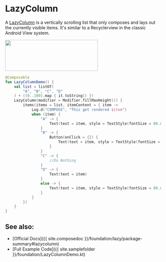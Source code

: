 <!---
This is the API of version 1.0.5
-->

# LazyColumn

A [LazyColumn](https://developer.android.com/reference/kotlin/androidx/compose/foundation/lazy/package-summary#lazycolumn) is a vertically scrolling list that only composes and lays out the currently visible items.
It's similar to a Recyclerview in the classic Android View system.

<p align="left">
  <img src ="{{ site.images }}/foundation/lazycolumnitems.png" height=100 width=300 />
</p>

```kotlin
@Composable
fun LazyColumnDemo() {
    val list = listOf(
        "A", "B", "C", "D"
    ) + ((0..100).map { it.toString() })
    LazyColumn(modifier = Modifier.fillMaxHeight()) {
        items(items = list, itemContent = { item ->
            Log.d("COMPOSE", "This get rendered $item")
            when (item) {
                "A" -> {
                    Text(text = item, style = TextStyle(fontSize = 80.sp))
                }
                "B" -> {
                    Button(onClick = {}) {
                        Text(text = item, style = TextStyle(fontSize = 80.sp))
                    }
                }
                "C" -> {
                    //Do Nothing
                }
                "D" -> {
                    Text(text = item)
                }
                else -> {
                    Text(text = item, style = TextStyle(fontSize = 80.sp))
                }
            }
        })
    }
}
```

## See also:
* [Official Docs]({{ site.composedoc }}/foundation/lazy/package-summary#lazycolumn)
* [Full Example Code]({{ site.samplefolder }}/foundation/LazyColumnDemo.kt)
